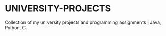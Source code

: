 # UNIVERSITY-PROJECTS
Collection of my university projects and programming assignments | Java, Python, C.
